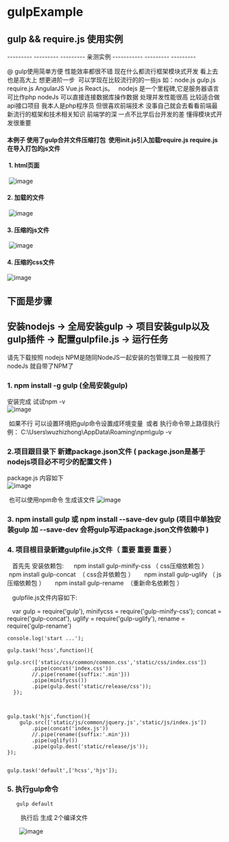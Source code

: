 # gulpExample
## gulp &amp;&amp; require.js 使用实例


---------  --------- --------- 亲测实例 ----------- --------- --------- 
<br/>

@  gulp使用简单方便  性能效率都很不错  现在什么都流行框架模块式开发 看上去也是高大上 想更进阶一步 
可以学现在比较流行的的一些js 如：node.js gulp.js require.js  AngularJS Vue.js  React.js。   
nodejs 是一个里程碑,它是服务器语言 可比作php nodeJs 可以直接连接数据库操作数据 处理并发性能很高 
比较适合做api接口项目  我本人是php程序员 但很喜欢前端技术 没事自己就会去看看前端最新流行的框架和技术相关知识
前端学的深 一点不比学后台开发的差 懂得模块式开发很重要


#### 本例子 使用了gulp合并文件压缩打包  使用init.js引入加载require.js  require.js在导入打包的js文件<br/>

####  1. html页面<br/>
  ![image](https://github.com/zaizhan1990/gulpExample/blob/master/step/6.png)
  
#### 2. 加载的文件<br/>
  ![image](https://github.com/zaizhan1990/gulpExample/blob/master/step/5.png)
  
#### 3. 压缩的js文件<br/>
  ![image](https://github.com/zaizhan1990/gulpExample/blob/master/step/7.png)
  
#### 4. 压缩的css文件<br/>
  ![image](https://github.com/zaizhan1990/gulpExample/blob/master/step/8.png)



## 下面是步骤

## 安装nodejs -> 全局安装gulp -> 项目安装gulp以及gulp插件 -> 配置gulpfile.js -> 运行任务


请先下载按照 nodejs  NPM是随同NodeJS一起安装的包管理工具 一般按照了nodeJs 就自带了NPM了

### 1.  npm install -g gulp (全局安装gulp)
  安装完成  试试npm -v  
  ![image](https://github.com/zaizhan1990/gulpExample/blob/master/step/1.png)
  
  如果不行 可以设置环境把gulp命令设置成环境变量  或者 执行命令带上路径执行 例： C:\Users\wuzhizhong\AppData\Roaming\npm\gulp -v
  
  
  
### 2.项目跟目录下 新建package.json文件 ( package.json是基于nodejs项目必不可少的配置文件 ) 

  package.js 内容如下  
    ![image](https://github.com/zaizhan1990/gulpExample/blob/master/step/2.png)
  
  也可以使用npm命令 生成该文件
   ![image](https://github.com/zaizhan1990/gulpExample/blob/master/step/3.png)
   
   
 
### 3. npm install gulp 或 npm install --save-dev gulp (项目中单独安装gulp 加 --save-dev 会将gulp写进package.json文件依赖中 )  



### 4. 项目根目录新建gulpfile.js文件（ 重要  重要  重要 ）

    首先先 安装依赖包: 
      npm install gulp-minify-css （ css压缩依赖包 ）
      npm install gulp-concat  （ css合并依赖包 ）
      npm install gulp-uglify  （ js压缩依赖包 ）
      npm install gulp-rename  （重新命名依赖包 ）


    gulpfile.js文件内容如下:
    
    var gulp = require('gulp'),
        minifycss = require('gulp-minify-css');
        concat = require('gulp-concat'),
        uglify = require('gulp-uglify'),
        rename = require('gulp-rename')

    console.log('start ...');

    gulp.task('hcss',function(){
             gulp.src(['static/css/common/common.css','static/css/index.css'])
            .pipe(concat('index.css'))
            //.pipe(rename({suffix:'.min'}))
            .pipe(minifycss())
            .pipe(gulp.dest('static/release/css'));
      });



    gulp.task('hjs',function(){
        gulp.src(['static/js/common/jquery.js','static/js/index.js'])
            .pipe(concat('index.js'))
            //.pipe(rename({suffix:'.min'}))
            .pipe(uglify())
            .pipe(gulp.dest('static/release/js'));
    });


    gulp.task('default',['hcss','hjs']);
    
    
    
    
### 5. 执行gulp命令
       
       gulp default 
        
        执行后 生成 2个编译文件
        
        ![image](https://github.com/zaizhan1990/gulpExample/blob/master/step/4.png)
    
    
    


